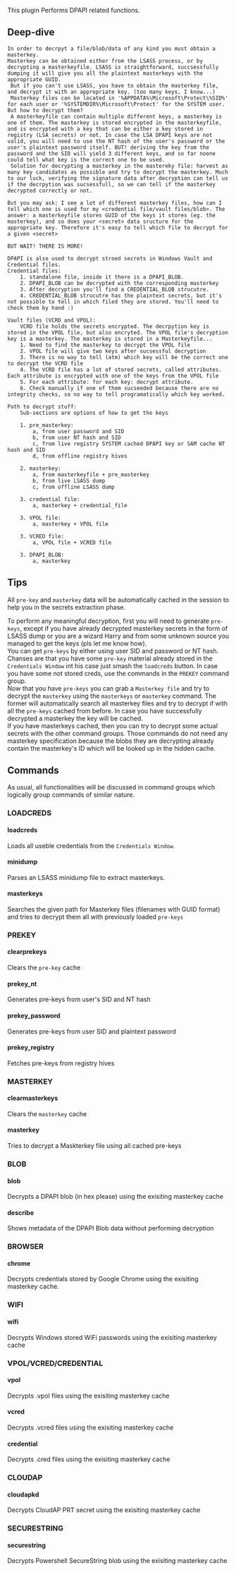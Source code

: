 
This plugin Performs DPAPI related functions.  

## Deep-dive

```
In order to decrpyt a file/blob/data of any kind you must obtain a masterkey.
Masterkey can be obtained either from the LSASS process, or by decrypting a masterkeyfile. LSASS is straightforward, succsessfully dumping it will give you all the plaintext masterkeys with the appropriate GUID.
 But if you can't use LSASS, you have to obtain the masterkey file, and decrypt it with an appropriate key. (too many keys, I know...)
 Masterkey files can be located in '%APPDATA%\Microsoft\Protect\%SID%' for each user or '%SYSTEMDIR%\Microsoft\Protect' for the SYSTEM user. But how to decrypt them?
 A masterkeyfile can contain multiple different keys, a masterkey is one of them. The masterkey is stored encrypted in the masterkeyfile, and is encrypted with a key that can be either a key stored in registry (LSA secrets) or not. In case the LSA DPAPI keys are not valid, you will need to use the NT hash of the user's password or the user's plaintext password itself. BUT! deriving the key from the password and the SID will yield 3 different keys, and so far noone could tell what key is the correct one to be used.
 Solution for decrypting a masterkey in the mastereky file: harvest as many key candidates as possible and try to decrypt the masterkey. Much to our luck, verifying the signature data after decryption can tell us if the decrpytion was sucsessfull, so we can tell if the masterkey decrypted correctly or not.

But you may ask: I see a lot of different masterkey files, how can I tell which one is used for my <credential file/vault files/blob>. The answer: a masterkeyfile stores GUID of the keys it stores (eg. the masterkey), and so does your <secret> data sructure for the appropriate key. Therefore it's easy to tell which file to decrypt for a given <secret>

BUT WAIT! THERE IS MORE!

DPAPI is also used to decrypt stroed secrets in Windows Vault and Credential files.
Credential files:
	1. standalone file, inside it there is a DPAPI_BLOB.
	2. DPAPI_BLOB can be decrypted with the corresponding masterkey
	3. After decryption you'll find a CREDENTIAL_BLOB strucutre.
	4. CREDENTIAL_BLOB strucutre has the plaintext secrets, but it's not possible to tell in which filed they are stored. You'll need to check them by hand :)
	
Vault files (VCRD and VPOL):
	VCRD file holds the secrets encrypted. The decrpytion key is stored in the VPOL file, but also encryted. The VPOL file's decryption key is a masterkey. The masterkey is stored in a Masterkeyfile...
	1. Need to find the masterkey to decrypt the VPOL file
	2. VPOL file will give two keys after sucsessful decryption
	3. There is no way to tell (atm) which key will be the correct one to decrypt the VCRD file
	4. The VCRD file has a lot of stored secrets, called attributes. Each attribute is encrypted with one of the keys from the VPOL file
	5. For each attribute: for each key: decrypt attribute.
	6. Check manually if one of them sucseeded because there are no integrity checks, so no way to tell programatically which key worked.
	
Path to decrypt stuff:
	Sub-sections are options of how to get the keys
	
	1. pre_masterkey:
		a, from user password and SID
		b, from user NT hash and SID
		c, from live registry SYSTEM cached DPAPI key or SAM cache NT hash and SID
		d, from offline registry hives
		
	2. masterkey:
		a, from masterkeyfile + pre_masterkey
		b, from live LSASS dump
		c, from offline LSASS dump
		
	3. credential file:
		a, masterkey + credential_file
		
	3. VPOL file:
		a, masterkey + VPOL file
		
	3. VCRED file:
		a, VPOL file + VCRED file
		
	3. DPAPI_BLOB:
		a, masterkey
```

## Tips
All `pre-key` and `masterkey` data will be automatically cached in the session to help you in the secrets extraction phase.  

To perform any meaningful decryption, first you will need to generate `pre-keys`, except if you have already decrypted masterkey secrets in the form of LSASS dump or you are a wizard Harry and from some unknown source you managed to get the keys (pls let me know how).  
You can get `pre-keys` by either using user SID and password or NT hash. Chanses are that you have some `pre-key` material already stored in the `Credentials Window` int his case just smash the `loadcreds` button. In case you have some not stored creds, use the commands in the `PREKEY` command group.  
Now that you have `pre-keys` you can grab a `Masterkey file` and try to decrypt the `masterkey` using the `masterkeys` or `masterkey` command. The former will automatically search all masterkey files and try to decrypt if with all the `pre-keys` cached from before. In case you have successfully decrypted a masterkey the key will be cached.  
If you have masterkeys cached, then you can try to decrypt some actual secrets with the other command groups.  Those commands do not need any masterkey specification because the blobs they are decrypting already contain the masterkey's ID which will be looked up in the hidden cache.

## Commands
As usual, all functionalities will be discussed in command groups which logically group commands of similar nature.

### LOADCREDS
#### loadcreds
Loads all useble credentials from the `Credentials Window`.  

#### minidump
Parses an LSASS minidump file to extract masterkeys.

#### masterkeys
Searches the given path for Masterkey files (filenames with GUID format) and tries to decrypt them all with previously loaded `pre-keys`

### PREKEY
#### clearprekeys
Clears the `pre-key` cache

#### prekey_nt
Generates pre-keys from user's SID and NT hash

#### prekey_password
Generates pre-keys from user SID and plaintext password

#### prekey_registry
Fetches pre-keys from registry hives

### MASTERKEY
#### clearmasterkeys
Clears the `masterkey` cache
#### masterkey
Tries to decrypt a Maskterkey file using all cached pre-keys

### BLOB
#### blob
Decrypts a DPAPI blob (in hex please) using the exisiting masterkey cache
#### describe
Shows metadata of the DPAPI Blob data without performing decryption

### BROWSER
#### chrome
Decrypts credentials stored by Google Chrome using the exisiting masterkey cache.

### WIFI
#### wifi
Decrypts Windows stored WiFi passwords using the exisiting masterkey cache

### VPOL/VCRED/CREDENTIAL
#### vpol
Decrypts .vpol files using the exisiting masterkey cache
#### vcred
Decrypts .vcred files using the exisiting masterkey cache
#### credential
Decrypts .cred files using the exisiting masterkey cache

### CLOUDAP
#### cloudapkd
Decrypts CloudAP PRT secret using the exisiting masterkey cache

### SECURESTRING
#### securestring
Decrypts Powershell SecureString blob using the exisiting masterkey cache